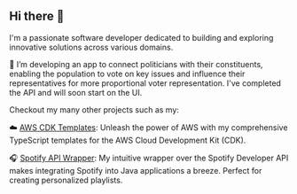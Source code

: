 ## Hi there 👋

I'm a passionate software developer dedicated to building and exploring innovative solutions across various domains.

<!--
**LajosPolya/LajosPolya** is a ✨ _special_ ✨ repository because its `README.md` (this file) appears on your GitHub profile.

Here are some ideas to get you started:

- 🔭 I’m currently working on ...
- 🌱 I’m currently learning ...
- 👯 I’m looking to collaborate on ...
- 🤔 I’m looking for help with ...
- 💬 Ask me about ...
- 📫 How to reach me: ...
- 😄 Pronouns: ...
- ⚡ Fun fact: ...
-->

🔭 I’m developing an app to connect politicians with their constituents, enabling the population to vote on key issues and influence their representatives for more proportional voter representation. I've completed the API and will soon start on the UI.

Checkout my many other projects such as my:

☁️ [AWS CDK Templates](https://github.com/LajosPolya/aws-cdk-templates): Unleash the power of AWS with my comprehensive TypeScript templates for the AWS Cloud Development Kit (CDK).

🎧 [Spotify API Wrapper](https://github.com/LajosPolya/Spotify-API-Wrapper): My intuitive wrapper over the Spotify Developer API makes integrating Spotify into Java applications a breeze. Perfect for creating personalized playlists.
